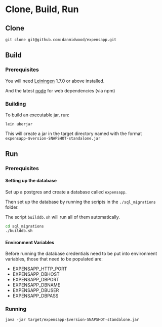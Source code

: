 # Clone, Build, Run

## Clone

    git clone git@github.com:danmidwood/expensapp.git

## Build

### Prerequisites

You will need [Leiningen][1] 1.7.0 or above installed.

And the latest [node][2] for web dependencies (via npm)

[1]: https://github.com/technomancy/leiningen
[2]: http://nodejs.org/download/


### Building

To build an executable jar, run:

    lein uberjar

This will create a jar in the target directory named with the format `expensapp-$version-SNAPSHOT-standalone.jar`



## Run

### Prerequisites

#### Setting up the database

Set up a postgres and create a database called `expensapp`.

Then set up the database by running the scripts in the `./sql_migrations` folder.

The script `builddb.sh` will run all of them automatically.

```sh
cd sql_migrations
./builddb.sh
```


#### Environment Variables

Before running the database credentials need to be put into environment
variables, those that need to be populated are:

* EXPENSAPP_HTTP_PORT
* EXPENSAPP_DBHOST
* EXPENSAPP_DBPORT
* EXPENSAPP_DBNAME
* EXPENSAPP_DBUSER
* EXPENSAPP_DBPASS

### Running

    java -jar target/expensapp-$version-SNAPSHOT-standalone.jar
